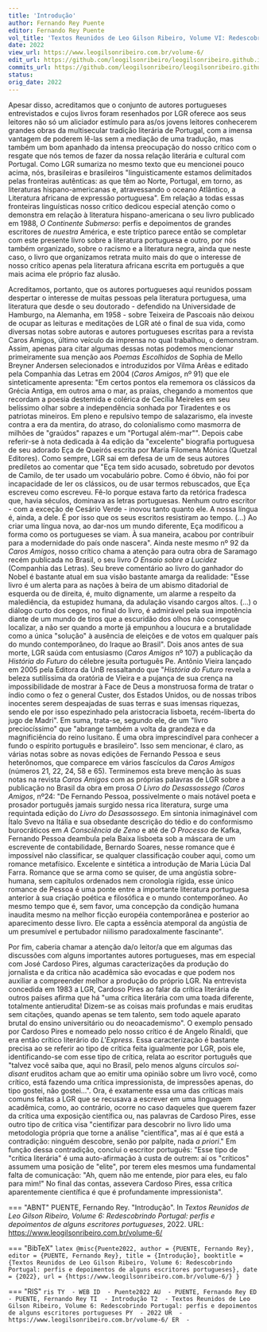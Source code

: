 ```yaml
---
title: 'Introdução'
author: Fernando Rey Puente
editor: Fernando Rey Puente
vol_title: 'Textos Reunidos de Leo Gilson Ribeiro, Volume VI: Redescobrindo Portugal: perfis e depoimentos de alguns escritores portugueses'
date: 2022
view_url: https://www.leogilsonribeiro.com.br/volume-6/
edit_url: https://github.com/leogilsonribeiro/leogilsonribeiro.github.io/edit/main/docs/markdown/volume-6/readme.md
commits_url: https://github.com/leogilsonribeiro/leogilsonribeiro.github.io/commits/main/docs/markdown/volume-6/readme.md
status: 
orig_date: 2022
---
```


Apesar disso, acreditamos que o conjunto de autores portugueses entrevistados e cujos livros foram resenhados por LGR oferece aos seus leitores não só um aliciador estímulo para as/os jovens leitores conhecerem grandes obras da multisecular tradição literária de Portugal, com a imensa vantagem de poderem lê-las sem a mediação de uma tradução, mas também um bom apanhado da intensa preocupação do nosso crítico com o resgate que nós temos de fazer da nossa relação literária e cultural com Portugal. Como LGR sumariza no mesmo texto que eu mencionei pouco acima, nós, brasileiras e brasileiros "linguisticamente estamos delimitados pelas fronteiras autênticas: as que têm ao Norte, Portugal, em torno, as literaturas hispano-americanas e, atravessando o oceano Atlântico, a Literatura africana de expressão portuguesa". Em relação a todas essas fronteiras linguísticas nosso crítico dedicou especial atenção como o demonstra em relação à literatura hispano-americana o seu livro publicado em 1988, *O Continente Submerso*: perfis e depoimentos de grandes escritores de *nuestra* América, e este tríptico parece então se completar com este presente livro sobre a literatura portuguesa e outro, por nós também organizado, sobre o racismo e a literatura negra, ainda que neste caso, o livro que organizamos retrata muito mais do que o interesse de nosso crítico apenas pela literatura africana escrita em português a que mais acima ele próprio faz alusão.

Acreditamos, portanto, que os autores portugueses aqui reunidos possam despertar o interesse de muitas pessoas pela literatura portuguesa, uma literatura que desde o seu doutorado - defendido na Universidade de Hamburgo, na Alemanha, em 1958 - sobre Teixeira de Pascoais não deixou de ocupar as leituras e meditações de LGR até o final de sua vida, como diversas notas sobre autoras e autores portugueses escritas para a revista Caros Amigos, último veículo da imprensa no qual trabalhou, o demonstram. Assim, apenas para citar algumas dessas notas podemos mencionar primeiramente sua menção aos *Poemas Escolhidos* de Sophia de Mello Breyner Andersen selecionados e introduzidos por Vilma Arêas e editado pela Companhia das Letras em 2004 (*Caros Amigos*, nº 91) que ele sinteticamente apresenta: "Em certos pontos ela rememora os clássicos da Grécia Antiga, em outros ama o mar, as praias, chegando a momentos que recordam a poesia destemida e colérica de Cecília Meireles em seu belíssimo olhar sobre a independência sonhada por Tiradentes e os patriotas mineiros. Em pleno e repulsivo tempo de salazarismo, ela investe contra a era da mentira, do atraso, do colonialismo como masmorra de milhões de "graúdos" rapazes e um "Portugal além-mar"". Depois cabe referir-se à nota dedicada à 4a edição da "excelente" biografia portuguesa de seu adorado Eça de Queirós escrita por Maria Filomena Mónica (Quetzal Editores). Como sempre, LGR sai em defesa de um de seus autores prediletos ao comentar que "Eça tem sido acusado, sobretudo por devotos de Camilo, de ter usado um vocabulário pobre. Como é óbvio, não foi por incapacidade de ler os clássicos, ou de usar termos rebuscados, que Eça escreveu como escreveu. Fê-lo porque estava farto da retórica fradesca que, havia séculos, dominava as letras portuguesas. Nenhum outro escritor - com a exceção de Cesário Verde - inovou tanto quanto ele. A nossa língua é, ainda, a dele. É por isso que os seus escritos resistiram ao tempo. (...) Ao criar uma língua nova, ao dar-nos um mundo diferente, Eça modificou a forma como os portugueses se viam. À sua maneira, acabou por contribuir para a modernidade do país onde nascera". Ainda neste mesmo nº 92 da *Caros Amigos*, nosso crítico chama a atenção para outra obra de Saramago recém publicada no Brasil, o seu livro *O Ensaio sobre a Lucidez* (Companhia das Letras). Seu breve comentário ao livro do ganhador do Nobel é bastante atual em sua visão bastante amarga da realidade: "Esse livro é um alerta para as nações à beira de um abismo ditadorial de esquerda ou de direita, é, muito dignamente, um alarme a respeito da malediência, da estupidez humana, da adulação visando cargos altos. (...) o diálogo curto dos cegos, no final do livro, é admirável pela sua impotência diante de um mundo de tiros que a escuridão dos olhos não consegue localizar, a não ser quando a morte já empunhou a loucura e a brutalidade como a única "solução" à ausência de eleições e de votos em qualquer país do mundo contemporâneo, do Iraque ao Brasil". Dois anos antes de sua morte, LGR saúda com entusiasmo (*Caros Amigos* nº 107) a publicação da *História do Futuro* do célebre jesuíta português Pe. Antônio Vieira lançado em 2005 pela Editora da UnB ressaltando que "*História do Futuro* revela a beleza sutilíssima da oratória de Vieira e a pujança de sua crença na impossibilidade de mostrar à Face de Deus a monstruosa forma de tratar o índio como o fez o general Custer, dos Estados Unidos, ou de nossas tribos inocentes serem despeajadas de suas terras e suas imensas riquezas, sendo ele por isso espezinhado pela aristocracia lisboeta, recém-liberta do jugo de Madri". Em suma, trata-se, segundo ele, de um "livro preciocíssimo" que "abrange também a volta da grandeza e da magnificiência do reino lusitano. É uma obra imprescindível para conhecer a fundo o espírito português e brasileiro". Isso sem mencionar, é claro, as várias notas sobre as novas edições de Fernando Pessoa e seus heterônomos, que comparece em vários fascículos da *Caros Amigos* (números 21, 22, 24, 58 e 65). Terminemos esta breve menção às suas notas na revista *Caros Amigos* com as próprias palavras de LGR sobre a publicação no Brasil da obra em prosa *O Livro do Desassossego (Caros Amigos*, nº24: "De Fernando Pessoa, possivelmente o mais notável poeta e prosador português jamais surgido nessa rica literatura, surge uma requintada edição do *Livro do Desassossego*. Em sintonia inimaginável com Ítalo Svevo na Itália e sua obsedante descrição do tédio e do conformismo burocráticos em *A Consciência de Zeno* e até de *O Processo* de Kafka, Fernando Pessoa deambula pela Baixa lisboeta sob a máscara de um escrevente de contabilidade, Bernardo Soares, nesse romance que é impossível não classificar, se qualquer classificação couber aqui, como um romance metafísico. Excelente e sintética a introdução de Maria Lúcia Dal Farra. Romance que se arma como se quiser, de uma angústia sobre-humana, sem capítulos ordenados nem cronologia rígida, esse único romance de Pessoa é uma ponte entre a importante literatura portuguesa anterior à sua criação poética e filosófica e o mundo contemporâneo. Ao mesmo tempo que é, sem favor, uma concepção da condição humana inaudita mesmo na melhor ficção européia contemporânea e posterior ao aparecimento desse livro. Ele capta a essência atemporal da angústia de um presumível e pertubador niilismo paradoxalmente fascinante".

Por fim, caberia chamar a atenção da/o leitor/a que em algumas das discussões com alguns importantes autores portugueses, mas em especial com José Cardoso Pires, algumas caracterizações da produção do jornalista e da crítica não acadêmica são evocadas e que podem nos auxiliar a compreender melhor a produção do próprio LGR. Na entrevista concedida em 1983 a LGR, Cardoso Pires ao falar da crítica literária de outros países afirma que há "uma crítica literária com uma toada diferente, totalmente antierudita! Dizem-se as coisas mais profundas e mais eruditas sem citações, quando apenas se tem talento, sem todo aquele aparato brutal do ensino universitário ou do neoacademismo". O exemplo pensado por Cardoso Pires e nomeado pelo nosso crítico é de Angelo Rinaldi, que era então crítico literário do *L'Express*. Essa caracterização é bastante precisa ao se referir ao tipo de crítica feita igualmente por LGR, pois ele, identificando-se com esse tipo de crítica, relata ao escritor português que "talvez você saiba que, aqui no Brasil, pelo menos alguns círculos *soi-disant* eruditos acham que ao emitir uma opinião sobre um livro você, como crítico, está fazendo uma crítica impressionista, de impressões apenas, do tipo gostei, não gostei...". Ora, é exatamente essa uma das críticas mais comuns feitas a LGR que se recusava a escrever em uma linguagem acadêmica, como, ao contrário, ocorre no caso daqueles que querem fazer da crítica uma exposição científica ou, nas palavras de Cardoso Pires, esse outro tipo de crítica visa "cientifizar para descobrir no livro lido uma metodologia própria que torne a análise "científica", mas aí é que está a contradição: ninguém descobre, senão por palpite, nada *a priori*." Em função dessa contradição, conclui o escritor português: "Esse tipo de "crítica literária" é uma auto-afirmação à custa de outrem: aí os "críticos" assumem uma posição de "elite", por terem eles mesmos uma fundamental falta de comunicação: "Ah, quem não me entende, pior para eles, eu falo para mim!" No final das contas, assevera Cardoso Pires, essa crítica aparentemente científica é que é profundamente impressionista".


=== "ABNT"
    PUENTE, Fernando Rey. "Introdução". In <em>Textos Reunidos de Leo Gilson Ribeiro, Volume 6: Redescobrindo Portugal: perfis e depoimentos de alguns escritores portugueses</em>, 2022. URL: <a href="stable_url">https://www.leogilsonribeiro.com.br/volume-6/</a>

=== "BibTeX"
    ```latex
    @misc{Puente2022,
    author = {PUENTE, Fernando Rey},
    editor = {PUENTE, Fernando Rey},
    title = {Introdução},
    booktitle = {Textos Reunidos de Leo Gilson Ribeiro, Volume 6: Redescobrindo Portugal: perfis e depoimentos de alguns escritores portugueses},
    date = {2022},
    url = {https://www.leogilsonribeiro.com.br/volume-6/}
    }
    ```

=== "RIS"
    ```ris
    TY  - WEB
    ID  - Puente2022
    AU  - PUENTE, Fernando Rey
    ED  - PUENTE, Fernando Rey
    TI  - Introdução
    T2  - Textos Reunidos de Leo Gilson Ribeiro, Volume 6: Redescobrindo Portugal: perfis e depoimentos de alguns escritores portugueses
    PY  - 2022
    UR  - https://www.leogilsonribeiro.com.br/volume-6/
    ER  - 
    ```
